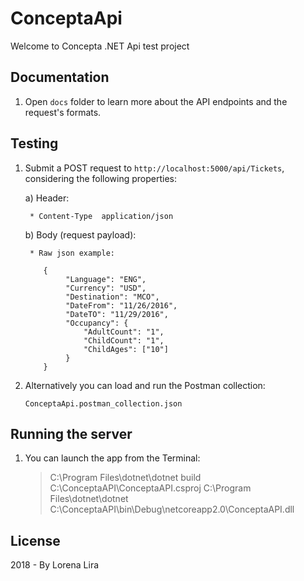 # ConceptaApi

Welcome to Concepta .NET Api test project

## Documentation

1) Open `docs` folder to learn more about the API endpoints and the request's formats.

## Testing

1) Submit a POST request to `http://localhost:5000/api/Tickets`, considering the following properties:
   
   a) Header:
        
        * Content-Type  application/json
 
    
    b) Body (request payload):
        
        * Raw json example:
        
           {
                "Language": "ENG",
                "Currency": "USD",
                "Destination": "MCO",
                "DateFrom": "11/26/2016",
                "DateTO": "11/29/2016",
                "Occupancy": {
                    "AdultCount": "1",
                    "ChildCount": "1",
                    "ChildAges": ["10"]
                }
           }

2) Alternatively you can load and run the Postman collection:

    `ConceptaApi.postman_collection.json`

## Running the server

1) You can launch the app from the Terminal:

    > C:\Program Files\dotnet\dotnet build C:\ConceptaAPI\ConceptaAPI.csproj
    > C:\Program Files\dotnet\dotnet C:\ConceptaAPI\bin\Debug\netcoreapp2.0\ConceptaAPI.dll

## License

2018 - By Lorena Lira

